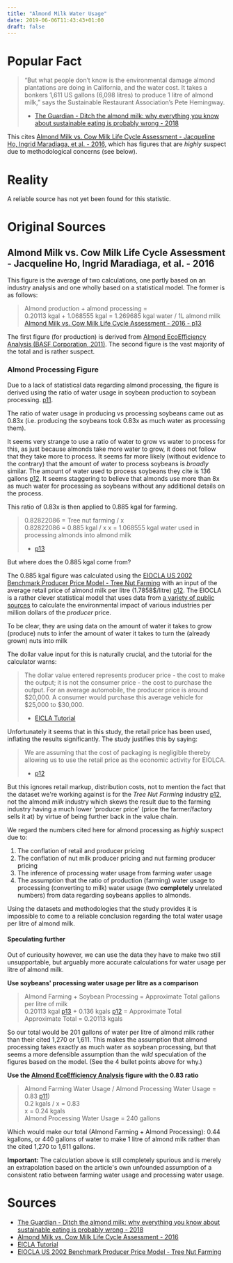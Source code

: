 ```yaml
---
title: "Almond Milk Water Usage"
date: 2019-06-06T11:43:43+01:00
draft: false
---
```


# Popular Fact

>  “But what people don’t know is the environmental damage almond plantations are doing in California, and the water cost. It takes a bonkers 1,611 US gallons (6,098 litres) to produce 1 litre of almond milk,” says the Sustainable Restaurant Association’s Pete Hemingway.  
> - [The Guardian - Ditch the almond milk: why everything you know about sustainable eating is probably wrong - 2018](https://www.theguardian.com/food/2018/sep/05/ditch-the-almond-milk-why-everything-you-know-about-sustainable-eating-is-probably-wrong)

This cites [Almond Milk vs. Cow Milk Life Cycle Assessment - Jacqueline Ho, Ingrid Maradiaga, et al. - 2016](https://web.archive.org/web/20181003201254/https://www.ioes.ucla.edu/wp-content/uploads/cow-vs-almond-milk-1.pdf), which has figures that are _highly_ suspect due to methodological concerns (see below).

# Reality

A reliable source has not yet been found for this statistic.

# Original Sources

## Almond Milk vs. Cow Milk Life Cycle Assessment - Jacqueline Ho, Ingrid Maradiaga, et al. - 2016

This figure is the average of two calculations, one partly based on an industry analysis and one wholly based on a statistical model. The former is as follows:

> Almond production + almond processing =  
> 0.20113 kgal + 1.068555 kgal = 1.269685 kgal water / 1L almond milk  
> [Almond Milk vs. Cow Milk Life Cycle Assessment - 2016 - p13](https://web.archive.org/web/20181003201254/https://www.ioes.ucla.edu/wp-content/uploads/cow-vs-almond-milk-1.pdf)

The first figure (for production) is derived from [Almond Eco­Efficiency Analysis (BASF Corporation, 2011)](http://www.nsfturkey.com/newsroom_pdf/Almond_EEA_Study_Verification_Final_August_2011.pdf). The second figure is the vast majority of the total and is rather suspect. 

### Almond Processing Figure
Due to a lack of statistical data regarding almond processing, the figure is derived using the ratio of water usage in soybean production to soybean processing. [p11](https://web.archive.org/web/20181003201254/https://www.ioes.ucla.edu/wp-content/uploads/cow-vs-almond-milk-1.pdf).

The ratio of water usage in producing vs processing soybeans came out as 0.83x (i.e. producing the soybeans took 0.83x as much water as processing them). 

It seems very strange to use a ratio of water to grow vs water to process for this, as just because almonds take more water to grow, it does not follow that they take more to process.  It seems far more likely (without evidence to the contrary) that the amount of water to process soybeans is _broadly_ similar. The amount of water used to process soybeans they cite is 136 gallons [p12](https://web.archive.org/web/20181003201254/https://www.ioes.ucla.edu/wp-content/uploads/cow-vs-almond-milk-1.pdf). It seems staggering to believe that almonds use more than 8x as much water for processing as soybeans without any additional details on the process.

This ratio of 0.83x is then applied to 0.885 kgal for farming.  

> 0.82822086 = Tree nut farming / x  
> 0.82822086 = 0.885 kgal / x 
> x = 1.068555 kgal water used in processing almonds into almond milk  
> - [p13](https://web.archive.org/web/20181003201254/https://www.ioes.ucla.edu/wp-content/uploads/cow-vs-almond-milk-1.pdf) 

But where does the 0.885 kgal come from?

The 0.885 kgal figure was calculated using the [EIOCLA US 2002 Benchmark Producer Price Model - Tree Nut Farming](http://www.eiolca.net/cgi-bin/dft/display.pl?hybrid=no&first_level_sector=-1&second_level_sector=111335&newmatrix=US430CIDOC2002&key=7216147368&value=0244216612&incdemand=0.0000017858&selectvect=water&select_button1=Run+Model) with an input of the average retail price of almond milk per litre (1.7858$/litre) [p12](https://web.archive.org/web/20181003201254/https://www.ioes.ucla.edu/wp-content/uploads/cow-vs-almond-milk-1.pdf). The EIOCLA is a rather clever statistical model that uses data from [a variety of public sources](http://www.eiolca.net/docs/full-document-2002-042310.pdf) to calculate the environmental impact of various industries per million dollars of the _producer_ price. 

To be clear, they are using data on the amount of water it takes to grow (produce) nuts to infer the amount of water it takes to turn the (already grown) nuts into milk

The dollar value input for this is naturally crucial, and the tutorial for the calculator warns:

> The dollar value entered represents producer price - the cost to make the output; it is not the consumer price - the cost to purchase the output. For an average automobile, the producer price is around $20,000. A consumer would purchase this average vehicle for $25,000 to $30,000.  
> - [EICLA Tutorial](https://web.archive.org/web/20190606115219/http://www.eiolca.net/tutorial-new/tut_3.html)

Unfortunately it seems that in this study, the retail price has been used, inflating the results significantly. The study justifies this by saying:  

> We are assuming that the cost of packaging is negligible thereby allowing us to use the retail price as the economic activity for EIOLCA.  
> -  [p12](https://web.archive.org/web/20181003201254/https://www.ioes.ucla.edu/wp-content/uploads/cow-vs-almond-milk-1.pdf)

But this ignores retail markup, distribution costs, not to mention the fact that the dataset we're working against is for the _Tree Nut Farming_ industry [p12](https://web.archive.org/web/20181003201254/https://www.ioes.ucla.edu/wp-content/uploads/cow-vs-almond-milk-1.pdf), not the almond _milk_ industry which skews the result due to the farming industry having a much lower 'producer price' (price the farmer/factory sells it at) by virtue of being further back in the value chain.

We regard the numbers cited here for almond processing as _highly_ suspect due to:  

1. The conflation of retail and producer pricing
2. The conflation of nut milk producer pricing and nut farming producer pricing
3. The inference of processing water usage from farming water usage
4. The assumption that the ratio of production (farming) water usage to processing (converting to milk) water usage (two **completely** unrelated numbers) from data regarding soybeans applies to almonds.

Using the datasets and methodologies that the study provides it is impossible to come to a reliable conclusion regarding the total water usage per litre of almond milk.

#### Speculating further

Out of curiousity however, we can use the data they have to make two still unsupportable, but arguably more accurate calculations for water usage per litre of almond milk. 

**Use soybeans' processing water usage per litre as a comparison**

> Almond Farming + Soybean Processing = Approximate Total gallons per litre of milk  
>   0.20113 kgal [p13](https://web.archive.org/web/20181003201254/https://www.ioes.ucla.edu/wp-content/uploads/cow-vs-almond-milk-1.pdf) + 0.136 kgals [p12](https://web.archive.org/web/20181003201254/https://www.ioes.ucla.edu/wp-content/uploads/cow-vs-almond-milk-1.pdf) = Approximate Total  
> Approximate Total = 0.20113 kgals  

So our total would be 201 gallons of water per litre of almond milk rather than their cited  1,270 or 1,611. This makes the assumption that almond processing takes exactly as much water as soybean processing, but that seems a more defensible assumption than the _wild_ speculation of the figures based on the model. (See the 4 bullet points above for why.)

**Use the [Almond Eco­Efficiency Analysis](http://www.nsfturkey.com/newsroom_pdf/Almond_EEA_Study_Verification_Final_August_2011.pdf) figure with the 0.83 ratio**

> Almond Farming Water Usage / Almond Processing Water Usage = 0.83 [p11](https://web.archive.org/web/20181003201254/https://www.ioes.ucla.edu/wp-content/uploads/cow-vs-almond-milk-1.pdf))  
>  0.2 kgals / x = 0.83  
>  x = 0.24 kgals  
> Almond Processing Water Usage = 240 gallons

Which would make our total (Almond Farming + Almond Processing): 0.44 kgallons, or 440 gallons of water to make 1 litre of almond milk rather than the cited 1,270 to 1,611 gallons.

**Important:** The calculation above is still completely spurious and is merely an extrapolation based on the article's own unfounded assumption of a consistent ratio between farming water usage and processing water usage.


# Sources

- [The Guardian - Ditch the almond milk: why everything you know about sustainable eating is probably wrong - 2018](https://www.theguardian.com/food/2018/sep/05/ditch-the-almond-milk-why-everything-you-know-about-sustainable-eating-is-probably-wrong)
- [Almond Milk vs. Cow Milk Life Cycle Assessment - 2016](https://web.archive.org/web/20181003201254/https://www.ioes.ucla.edu/wp-content/uploads/cow-vs-almond-milk-1.pdf)
- [EICLA Tutorial](https://web.archive.org/web/20190606115219/http://www.eiolca.net/tutorial-new/tut_3.html)
- [EIOCLA US 2002 Benchmark Producer Price Model - Tree Nut Farming](http://www.eiolca.net/cgi-bin/dft/display.pl?hybrid=no&first_level_sector=-1&second_level_sector=111335&newmatrix=US430CIDOC2002&key=7216147368&value=0244216612&incdemand=0.0000017858&selectvect=water&select_button1=Run+Model)